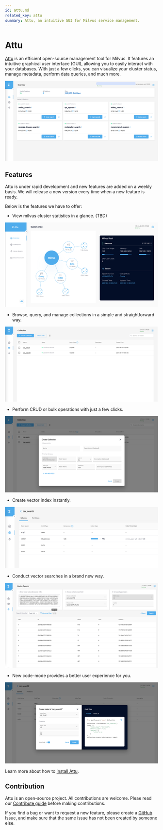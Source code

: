 ```yaml
---
id: attu.md
related_key: attu
summary: Attu, an intuitive GUI for Milvus service management.
---
```


# Attu

[Attu](https://github.com/zilliztech/attu) is an efficient open-source management tool for Milvus. It features an intuitive graphical user interface (GUI), allowing you to easily interact with your databases. With just a few clicks, you can visualize your cluster status, manage metadata, perform data queries, and much more.

![Attu_overview](../assets/insight_overview.png)

## Features

Attu is under rapid development and new features are added on a weekly basis. We will release a new version every time when a new feature is ready.

Below is the features we have to offer:

- View milvus cluster statistics in a glance. (TBD)

![view_cluster_statistics](../assets/view_cluster_statistics.png)

- Browse, query, and manage collections in a simple and straightforward way.

![manage_collections](../assets/manage_collections.png)

- Perform CRUD or bulk operations with just a few clicks.

![attu_operations](../assets/insight_operations.png)

- Create vector index instantly.

![attu_create_index](../assets/insight_create_index.png)

- Conduct vector searches in a brand new way.

![attu_conduct_search](../assets/insight_conduct_search.png)

- New code-mode provides a better user experience for you.

![code_mode](../assets/code_mode.png)

Learn more about how to [install Attu](attu_install-docker.md).

## Contribution

Attu is an open-source project. All contributions are welcome. Pleae read our [Contribute guide](https://github.com/zilliztech/attu) before making contributions.

If you find a bug or want to request a new feature, please create a [GitHub Issue](https://github.com/zilliztech/attu), and make sure that the same issue has not been created by someone else.
